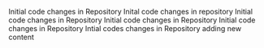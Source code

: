 Initial code changes in Repository
Inital code changes in repository
Initial code changes in Repository
Initial code changes in Repository
Initial code changes in Repository
Intial codes changes in Repository
adding new content
